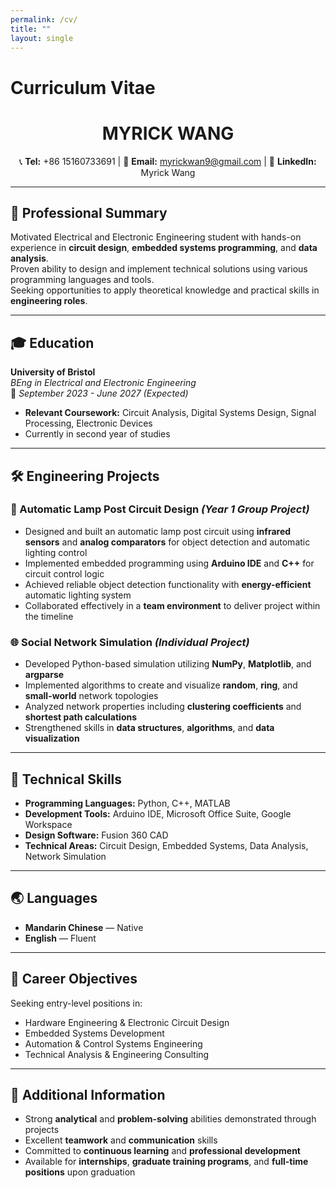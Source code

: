 ```yaml
---
permalink: /cv/
title: ""
layout: single
---
```


# Curriculum Vitae

<h1 align="center">MYRICK WANG</h1>

<p align="center">
📞 <strong>Tel:</strong> +86 15160733691 | 📧 <strong>Email:</strong> <a href="mailto:myrickwan9@gmail.com">myrickwan9@gmail.com</a> | 🔗 <strong>LinkedIn:</strong> Myrick Wang
</p>

---

## 🚀 Professional Summary
Motivated Electrical and Electronic Engineering student with hands-on experience in **circuit design**, **embedded systems programming**, and **data analysis**.  
Proven ability to design and implement technical solutions using various programming languages and tools.  
Seeking opportunities to apply theoretical knowledge and practical skills in **engineering roles**.

---

## 🎓 Education
**University of Bristol**  
*BEng in Electrical and Electronic Engineering*  
📅 *September 2023 - June 2027 (Expected)*  
- **Relevant Coursework:** Circuit Analysis, Digital Systems Design, Signal Processing, Electronic Devices  
- Currently in second year of studies

---

## 🛠 Engineering Projects

### 🔦 Automatic Lamp Post Circuit Design *(Year 1 Group Project)*
- Designed and built an automatic lamp post circuit using **infrared sensors** and **analog comparators** for object detection and automatic lighting control  
- Implemented embedded programming using **Arduino IDE** and **C++** for circuit control logic  
- Achieved reliable object detection functionality with **energy-efficient** automatic lighting system  
- Collaborated effectively in a **team environment** to deliver project within the timeline  

### 🌐 Social Network Simulation *(Individual Project)*
- Developed Python-based simulation utilizing **NumPy**, **Matplotlib**, and **argparse**  
- Implemented algorithms to create and visualize **random**, **ring**, and **small-world** network topologies  
- Analyzed network properties including **clustering coefficients** and **shortest path calculations**  
- Strengthened skills in **data structures**, **algorithms**, and **data visualization**  

---

## 🧰 Technical Skills
- **Programming Languages:** Python, C++, MATLAB  
- **Development Tools:** Arduino IDE, Microsoft Office Suite, Google Workspace  
- **Design Software:** Fusion 360 CAD  
- **Technical Areas:** Circuit Design, Embedded Systems, Data Analysis, Network Simulation  

---

## 🌏 Languages
- **Mandarin Chinese** — Native  
- **English** — Fluent  

---

## 🎯 Career Objectives
Seeking entry-level positions in:  
- Hardware Engineering & Electronic Circuit Design  
- Embedded Systems Development  
- Automation & Control Systems Engineering  
- Technical Analysis & Engineering Consulting  

---

## 📌 Additional Information
- Strong **analytical** and **problem-solving** abilities demonstrated through projects  
- Excellent **teamwork** and **communication** skills  
- Committed to **continuous learning** and **professional development**  
- Available for **internships**, **graduate training programs**, and **full-time positions** upon graduation
